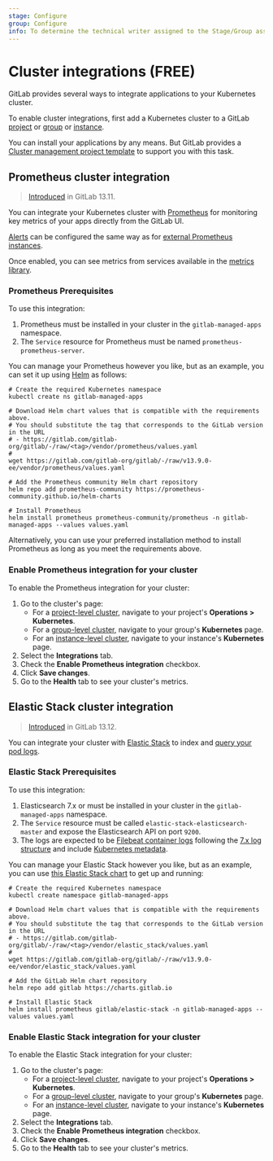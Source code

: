 ```yaml
---
stage: Configure
group: Configure
info: To determine the technical writer assigned to the Stage/Group associated with this page, see https://about.gitlab.com/handbook/engineering/ux/technical-writing/#assignments
---
```


# Cluster integrations **(FREE)**

GitLab provides several ways to integrate applications to your
Kubernetes cluster.

To enable cluster integrations, first add a Kubernetes cluster to a GitLab
[project](../project/clusters/add_remove_clusters.md) or
[group](../group/clusters/index.md#group-level-kubernetes-clusters) or
[instance](../instance/clusters/index.md).

You can install your applications by any means. But GitLab provides a 
[Cluster management project template](management_project_template.md) to support you with
this task.

## Prometheus cluster integration

> [Introduced](https://gitlab.com/gitlab-org/gitlab/-/merge_requests/55244) in GitLab 13.11.

You can integrate your Kubernetes cluster with
[Prometheus](https://prometheus.io/) for monitoring key metrics of your
apps directly from the GitLab UI.

[Alerts](../../operations/metrics/alerts.md) can be configured the same way as
for [external Prometheus instances](../../operations/metrics/alerts.md#external-prometheus-instances).

Once enabled, you can see metrics from services available in the
[metrics library](../project/integrations/prometheus_library/index.md).

### Prometheus Prerequisites

To use this integration:

1. Prometheus must be installed in your cluster in the `gitlab-managed-apps` namespace.
1. The `Service` resource for Prometheus must be named `prometheus-prometheus-server`.

You can manage your Prometheus however you like, but as an example, you can set
it up using [Helm](https://helm.sh/) as follows:

```shell
# Create the required Kubernetes namespace
kubectl create ns gitlab-managed-apps

# Download Helm chart values that is compatible with the requirements above.
# You should substitute the tag that corresponds to the GitLab version in the URL
# - https://gitlab.com/gitlab-org/gitlab/-/raw/<tag>/vendor/prometheus/values.yaml
#
wget https://gitlab.com/gitlab-org/gitlab/-/raw/v13.9.0-ee/vendor/prometheus/values.yaml

# Add the Prometheus community Helm chart repository
helm repo add prometheus-community https://prometheus-community.github.io/helm-charts

# Install Prometheus
helm install prometheus prometheus-community/prometheus -n gitlab-managed-apps --values values.yaml
```

Alternatively, you can use your preferred installation method to install
Prometheus as long as you meet the requirements above.

### Enable Prometheus integration for your cluster

To enable the Prometheus integration for your cluster:

1. Go to the cluster's page:
      - For a [project-level cluster](../project/clusters/index.md), navigate to your project's
      **Operations > Kubernetes**.
      - For a [group-level cluster](../group/clusters/index.md), navigate to your group's
      **Kubernetes** page.
      - For an [instance-level cluster](../instance/clusters/index.md), navigate to your instance's
      **Kubernetes** page.
1. Select the **Integrations** tab.
1. Check the **Enable Prometheus integration** checkbox.
1. Click **Save changes**.
1. Go to the **Health** tab to see your cluster's metrics.

## Elastic Stack cluster integration

> [Introduced](https://gitlab.com/gitlab-org/gitlab/-/merge_requests/61077) in GitLab 13.12.

You can integrate your cluster with [Elastic
Stack](https://www.elastic.co/elastic-stack) to index and [query your pod
logs](../project/clusters/kubernetes_pod_logs.md).

### Elastic Stack Prerequisites

To use this integration:

1. Elasticsearch 7.x or must be installed in your cluster in the
   `gitlab-managed-apps` namespace.
1. The `Service` resource must be called `elastic-stack-elasticsearch-master`
   and expose the Elasticsearch API on port `9200`.
1. The logs are expected to be [Filebeat container logs](https://www.elastic.co/guide/en/beats/filebeat/7.x/filebeat-input-container.html)
   following the [7.x log structure](https://www.elastic.co/guide/en/beats/filebeat/7.x/exported-fields-log.html)
   and include [Kubernetes metadata](https://www.elastic.co/guide/en/beats/filebeat/7.x/add-kubernetes-metadata.html).

You can manage your Elastic Stack however you like, but as an example, you can
use [this Elastic Stack chart](https://gitlab.com/gitlab-org/charts/elastic-stack) to get up and
running:

```shell
# Create the required Kubernetes namespace
kubectl create namespace gitlab-managed-apps

# Download Helm chart values that is compatible with the requirements above.
# You should substitute the tag that corresponds to the GitLab version in the URL
# - https://gitlab.com/gitlab-org/gitlab/-/raw/<tag>/vendor/elastic_stack/values.yaml
#
wget https://gitlab.com/gitlab-org/gitlab/-/raw/v13.9.0-ee/vendor/elastic_stack/values.yaml

# Add the GitLab Helm chart repository
helm repo add gitlab https://charts.gitlab.io

# Install Elastic Stack
helm install prometheus gitlab/elastic-stack -n gitlab-managed-apps --values values.yaml
```

### Enable Elastic Stack integration for your cluster

To enable the Elastic Stack integration for your cluster:

1. Go to the cluster's page:
      - For a [project-level cluster](../project/clusters/index.md), navigate to your project's
      **Operations > Kubernetes**.
      - For a [group-level cluster](../group/clusters/index.md), navigate to your group's
      **Kubernetes** page.
      - For an [instance-level cluster](../instance/clusters/index.md), navigate to your instance's
      **Kubernetes** page.
1. Select the **Integrations** tab.
1. Check the **Enable Prometheus integration** checkbox.
1. Click **Save changes**.
1. Go to the **Health** tab to see your cluster's metrics.

